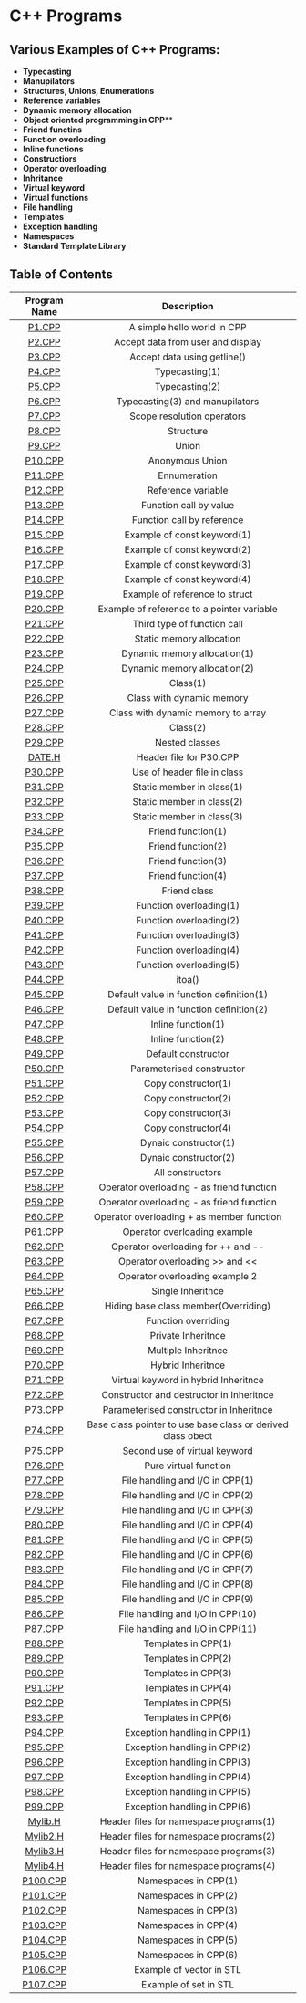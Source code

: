 # C++ Programs

## Various Examples of C++ Programs:

*  **Typecasting**
*  **Manupilators**
*  **Structures, Unions, Enumerations**
*  **Reference variables**
*  **Dynamic memory allocation**
*  **Object oriented programming in CPP****
*  **Friend functins**
*  **Function overloading**
*  **Inline functions**
*  **Constructiors**
*  **Operator overloading**
*  **Inhritance**
*  **Virtual keyword**
*  **Virtual functions**
*  **File handling**
*  **Templates**
*  **Exception handling**
*  **Namespaces**
*  **Standard Template Library**


## Table of Contents

| Program Name                     | Description                          |
| :-----------------------------:  | :--------------------------------:   |
|[P1.CPP](Programs/P1.CPP)  |A simple hello world in CPP|
|[P2.CPP](Programs/P2.CPP)  |Accept data from user and display|
|[P3.CPP](Programs/P3.CPP)  |Accept data using getline()|
|[P4.CPP](Programs/P4.CPP)  |Typecasting(1)|
|[P5.CPP](Programs/P5.CPP)  |Typecasting(2)| 
|[P6.CPP](Programs/P6.CPP)  |Typecasting(3) and manupilators
|[P7.CPP](Programs/P7.CPP)  |Scope resolution operators|
|[P8.CPP](Programs/P8.CPP)  |Structure|
|[P9.CPP](Programs/P9.CPP)  |Union|
|[P10.CPP](Programs/P10.CPP)|Anonymous Union|
|[P11.CPP](Programs/P11.CPP)|Ennumeration|
|[P12.CPP](Programs/P12.CPP)|Reference variable|
|[P13.CPP](Programs/P13.CPP)|Function call by value|
|[P14.CPP](Programs/P14.CPP)|Function call by reference|
|[P15.CPP](Programs/P15.CPP)|Example of const keyword(1)|
|[P16.CPP](Programs/P16.CPP)|Example of const keyword(2)|
|[P17.CPP](Programs/P17.CPP)|Example of const keyword(3)|
|[P18.CPP](Programs/P18.CPP)|Example of const keyword(4)|
|[P19.CPP](Programs/P19.CPP)|Example of reference to struct|
|[P20.CPP](Programs/P20.CPP)|Example of reference to a pointer variable|
|[P21.CPP](Programs/P21.CPP)|Third type of function call|
|[P22.CPP](Programs/P22.CPP)|Static memory allocation|
|[P23.CPP](Programs/P23.CPP)|Dynamic memory allocation(1)|
|[P24.CPP](Programs/P24.CPP)|Dynamic memory allocation(2)|
|[P25.CPP](Programs/P25.CPP)|Class(1)|
|[P26.CPP](Programs/P26.CPP)|Class with dynamic memory|
|[P27.CPP](Programs/P27.CPP)|Class with dynamic memory to array|
|[P28.CPP](Programs/P28.CPP)|Class(2)|
|[P29.CPP](Programs/P29.CPP)|Nested classes|
|[DATE.H](Programs/DATE.H)  |Header file for P30.CPP|
|[P30.CPP](Programs/P30.CPP)|Use of header file in class|
|[P31.CPP](Programs/P31.CPP)|Static member in class(1)|
|[P32.CPP](Programs/P32.CPP)|Static member in class(2)|
|[P33.CPP](Programs/P33.CPP)|Static member in class(3)|
|[P34.CPP](Programs/P34.CPP)|Friend function(1)|
|[P35.CPP](Programs/P35.CPP)|Friend function(2)|
|[P36.CPP](Programs/P36.CPP)|Friend function(3)|
|[P37.CPP](Programs/P37.CPP)|Friend function(4)|
|[P38.CPP](Programs/P38.CPP)|Friend class|
|[P39.CPP](Programs/P39.CPP)|Function overloading(1)|
|[P40.CPP](Programs/P40.CPP)|Function overloading(2)|
|[P41.CPP](Programs/P41.CPP)|Function overloading(3)|
|[P42.CPP](Programs/P42.CPP)|Function overloading(4)|
|[P43.CPP](Programs/P43.CPP)|Function overloading(5)|
|[P44.CPP](Programs/P44.CPP)|itoa()|
|[P45.CPP](Programs/P45.CPP)|Default value in function definition(1)|
|[P46.CPP](Programs/P46.CPP)|Default value in function definition(2)|
|[P47.CPP](Programs/P47.CPP)|Inline function(1)|
|[P48.CPP](Programs/P48.CPP)|Inline function(2)|
|[P49.CPP](Programs/P49.CPP)|Default constructor|
|[P50.CPP](Programs/P50.CPP)|Parameterised constructor|
|[P51.CPP](Programs/P51.CPP)|Copy constructor(1)|
|[P52.CPP](Programs/P52.CPP)|Copy constructor(2)|
|[P53.CPP](Programs/P53.CPP)|Copy constructor(3)|
|[P54.CPP](Programs/P54.CPP)|Copy constructor(4)|
|[P55.CPP](Programs/P55.CPP)|Dynaic constructor(1)|
|[P56.CPP](Programs/P56.CPP)|Dynaic constructor(2)|
|[P57.CPP](Programs/P57.CPP)|All constructors|
|[P58.CPP](Programs/P58.CPP)|Operator overloading - as friend function|
|[P59.CPP](Programs/P59.CPP)|Operator overloading - as friend function|
|[P60.CPP](Programs/P60.CPP)|Operator overloading + as member function|
|[P61.CPP](Programs/P61.CPP)|Operator overloading example|
|[P62.CPP](Programs/P62.CPP)|Operator overloading for ++ and --|
|[P63.CPP](Programs/P63.CPP)|Operator overloading >> and <<|
|[P64.CPP](Programs/P64.CPP)|Operator overloading example 2|
|[P65.CPP](Programs/P65.CPP)|Single Inheritnce|
|[P66.CPP](Programs/P66.CPP)|Hiding base class member(Overriding)|
|[P67.CPP](Programs/P67.CPP)|Function overriding|
|[P68.CPP](Programs/P68.CPP)|Private Inheritnce|
|[P69.CPP](Programs/P69.CPP)|Multiple Inheritnce|
|[P70.CPP](Programs/P70.CPP)|Hybrid Inheritnce|
|[P71.CPP](Programs/P71.CPP)|Virtual keyword in hybrid Inheritnce|
|[P72.CPP](Programs/P72.CPP)|Constructor and destructor in Inheritnce|
|[P73.CPP](Programs/P73.CPP)|Parameterised constructor in Inheritnce|
|[P74.CPP](Programs/P74.CPP)|Base class pointer to use base class or derived class obect|
|[P75.CPP](Programs/P75.CPP)|Second use of virtual keyword|
|[P76.CPP](Programs/P76.CPP)|Pure virtual function|
|[P77.CPP](Programs/P77.CPP)|File handling and I/O in CPP(1)|
|[P78.CPP](Programs/P78.CPP)|File handling and I/O in CPP(2)|
|[P79.CPP](Programs/P79.CPP)|File handling and I/O in CPP(3)|
|[P80.CPP](Programs/P80.CPP)|File handling and I/O in CPP(4)|
|[P81.CPP](Programs/P81.CPP)|File handling and I/O in CPP(5)|
|[P82.CPP](Programs/P82.CPP)|File handling and I/O in CPP(6)|
|[P83.CPP](Programs/P83.CPP)|File handling and I/O in CPP(7)|
|[P84.CPP](Programs/P84.CPP)|File handling and I/O in CPP(8)|
|[P85.CPP](Programs/P85.CPP)|File handling and I/O in CPP(9)|
|[P86.CPP](Programs/P86.CPP)|File handling and I/O in CPP(10)|
|[P87.CPP](Programs/P87.CPP)|File handling and I/O in CPP(11)|
|[P88.CPP](Programs/P88.CPP)|Templates in CPP(1)|
|[P89.CPP](Programs/P89.CPP)|Templates in CPP(2)|
|[P90.CPP](Programs/P90.CPP)|Templates in CPP(3)|
|[P91.CPP](Programs/P91.CPP)|Templates in CPP(4)|
|[P92.CPP](Programs/P92.CPP)|Templates in CPP(5)|
|[P93.CPP](Programs/P93.CPP)|Templates in CPP(6)|
|[P94.CPP](Programs/P94.CPP)|Exception handling in CPP(1)|
|[P95.CPP](Programs/P95.CPP)|Exception handling in CPP(2)|
|[P96.CPP](Programs/P96.CPP)|Exception handling in CPP(3)|
|[P97.CPP](Programs/P97.CPP)|Exception handling in CPP(4)|
|[P98.CPP](Programs/P98.CPP)|Exception handling in CPP(5)|
|[P99.CPP](Programs/P99.CPP)|Exception handling in CPP(6)|
|[Mylib.H](Programs/Mylib.H)|Header files for namespace programs(1)|
|[Mylib2.H](Programs/Mylib2.H)|Header files for namespace programs(2)|
|[Mylib3.H](Programs/Mylib3.H)|Header files for namespace programs(3)|
|[Mylib4.H](Programs/Mylib4.H)|Header files for namespace programs(4)|
|[P100.CPP](Programs/P100.CPP)|Namespaces in CPP(1)|
|[P101.CPP](Programs/P101.CPP)|Namespaces in CPP(2)|
|[P102.CPP](Programs/P102.CPP)|Namespaces in CPP(3)|
|[P103.CPP](Programs/P103.CPP)|Namespaces in CPP(4)|
|[P104.CPP](Programs/P104.CPP)|Namespaces in CPP(5)|
|[P105.CPP](Programs/P105.CPP)|Namespaces in CPP(6)|
|[P106.CPP](Programs/P106.CPP)|Example of vector in STL|
|[P107.CPP](Programs/P107.CPP)|Example of set in STL|
